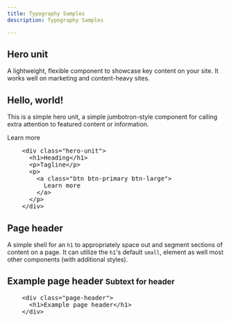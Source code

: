 ```yaml
---
title: Typography Samples
description: Typography Samples

---
```


<section id="typography">

  <h2>Hero unit</h2>
  <p>A lightweight, flexible component to showcase key content on your site. It works well on marketing and content-heavy sites.</p>
  <div class="bs-docs-example">
    <div class="hero-unit">
      <h1>Hello, world!</h1>
      <p>This is a simple hero unit, a simple jumbotron-style component for calling extra attention to featured content or information.</p>
      <p><a class="btn btn-primary btn-large">Learn more</a></p>
    </div>
  </div>
          
<pre class="prettyprint linenums">
    &lt;div class="hero-unit"&gt;
      &lt;h1&gt;Heading&lt;/h1&gt;
      &lt;p&gt;Tagline&lt;/p&gt;
      &lt;p&gt;
        &lt;a class="btn btn-primary btn-large"&gt;
          Learn more
        &lt;/a&gt;
      &lt;/p&gt;
    &lt;/div&gt;
</pre>

  <h2>Page header</h2>
  <p>A simple shell for an <code>h1</code> to appropriately space out and segment sections of content on a page. It can utilize the <code>h1</code>'s default <code>small</code>, element as well most other components (with additional styles).</p>
  <div class="bs-docs-example">
    <div class="page-header">
      <h1>Example page header <small>Subtext for header</small></h1>
    </div>
  </div>
          
<pre class="prettyprint linenums">
    &lt;div class="page-header"&gt;
      &lt;h1&gt;Example page header&lt;/h1&gt;
    &lt;/div&gt;
</pre>

</section>
